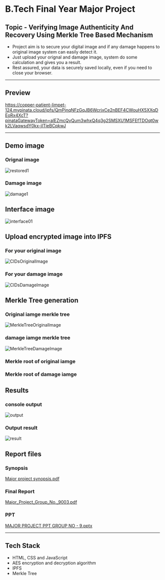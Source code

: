 # B.Tech Final Year Major Project
## Topic - Verifying Image Authenticity And Recovery Using Merkle Tree Based Mechanism

- Project aim is to secure your digital image and if any damage happens to original image system can easily detect it.
- Just upload your orignal and damage image, system do some calculation and gives you a result.
- Rest assured, your data is securely saved locally, even if you need to close your browser.

---
## Preview



https://copper-patient-limpet-124.mypinata.cloud/ipfs/QmPjnqNFzGqJB6WcrjxCe2nBEF4CWouHX5XXqDEoRx4XcT?pinataGatewayToken=aIEZmcQyQum3whxQ4q3g2SMSXU1MSFEfTDOqt0wk2LVaqwsdY0kx-jITieBCpkwJ




---

## Demo image

### Orignal image 

![restored1](https://github.com/prshnT012/final-year-major-project/assets/123406900/0f71a167-99e8-4631-9b73-f7ea070479ca)


### Damage image 


![damage1](https://github.com/prshnT012/final-year-major-project/assets/123406900/4d0bcacb-5857-4e4e-ba1d-114a37f4a44e)



## Interface image 


![interface01](https://github.com/prshnT012/final-year-major-project/assets/123406900/91d74819-6d00-4e1d-87be-ae8dd1d552a3)



## Upload encrypted image into IPFS


### For your original image
![CIDsOriginalImage](https://github.com/prshnT012/final-year-major-project/assets/123406900/ba8834d5-5480-4651-b86f-9db0bb651f18)


### For your damage image
![CIDsDamageImage](https://github.com/prshnT012/final-year-major-project/assets/123406900/32fd2432-4643-4ce6-80de-1cda0a6a135d)



## Merkle Tree generation

### Original iamge merkle tree
![MerkleTreeOriginalImage](https://github.com/prshnT012/final-year-major-project/assets/123406900/ba08f67f-d3db-4177-8bcf-6af9989178a2)

### damage iamge merkle tree
![MerkleTreeDamageImage](https://github.com/prshnT012/final-year-major-project/assets/123406900/6cae38f7-d888-47bd-9034-d0bf69fb11eb)


### Merkle root of original iamge


### Merkle root of damage iamge




## Results




### console output
![output](https://github.com/prshnT012/final-year-major-project/assets/123406900/af2713fb-02c4-4d16-bbdf-07fa1fd71185)


### Output result
![result](https://github.com/prshnT012/final-year-major-project/assets/123406900/95c1ea44-0d99-494b-9175-710cd3f1120c)



## Report files

### Synopsis
[Major project synopsis.pdf](https://github.com/user-attachments/files/15966608/Major.project.synopsis.pdf)


### Final Report

[Major_Project_Group_No._9003.pdf](https://github.com/user-attachments/files/15966561/Major_Project_Group_No._9003.pdf)



### PPT

[MAJOR PROJECT PPT GROUP NO - 9.pptx](https://github.com/user-attachments/files/15966572/MAJOR.PROJECT.PPT.GROUP.NO.-.9.pptx)


---
## Tech Stack

- HTML, CSS and JavaScript
- AES encryption and decryption algorithm
- IPFS 
- Merkle Tree
